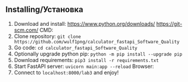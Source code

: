 ## Installing/Установка
1. Download and install: https://www.python.org/downloads/     https://git-scm.com/
CMD:
2. Clone repository: `git clone https://github.com/wulf1png/calculator_fastapi_Software_Quality`
3. Go code: `cd calculator_fastapi_Software_Quality`
4. Optionally upgrade python pip: `python -m pip install --upgrade pip`
5. Download requirements: `pip3 install -r requirements.txt`
6. Start FastAPI server: `uvicorn main:app --reload`
Browser:
7. Connect to `localhost:8000/lab3` and enjoy!
   
